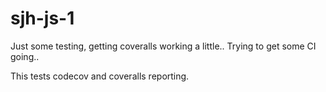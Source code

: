 sjh-js-1
========

Just some testing, getting coveralls working a little..
Trying to get some CI going..

This tests codecov and coveralls reporting.
